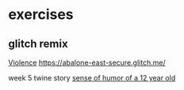 # exercises


## glitch remix 
[Violence](https://gilded-peaceful-clownfish.glitch.me/)
https://abalone-east-secure.glitch.me/

week 5 twine story 
[sense of humor of a 12 year old](https://singular-gumdrop-b40c11.netlify.app/)

